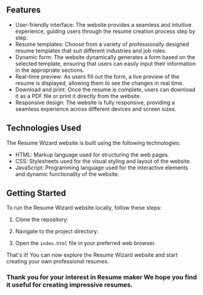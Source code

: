 
## Features
- User-friendly interface: The website provides a seamless and intuitive experience, guiding users through the resume creation process step by step.
- Resume templates: Choose from a variety of professionally designed resume templates that suit different industries and job roles.
- Dynamic form: The website dynamically generates a form based on the selected template, ensuring that users can easily input their information in the appropriate sections.
- Real-time preview: As users fill out the form, a live preview of the resume is displayed, allowing them to see the changes in real time.
- Download and print: Once the resume is complete, users can download it as a PDF file or print it directly from the website.
- Responsive design: The website is fully responsive, providing a seamless experience across different devices and screen sizes.

## Technologies Used

The Resume Wizard website is built using the following technologies:

- HTML: Markup language used for structuring the web pages.
- CSS: Stylesheets used for the visual styling and layout of the website.
- JavaScript: Programming language used for the interactive elements and dynamic functionality of the website.

## Getting Started

To run the Resume Wizard website locally, follow these steps:

1. Clone the repository:


2. Navigate to the project directory:


3. Open the `index.html` file in your preferred web browser.

That's it! You can now explore the Resume Wizard website and start creating your own professional resumes.


### Thank you for your interest in Resume maker We hope you find it useful for creating impressive resumes.
